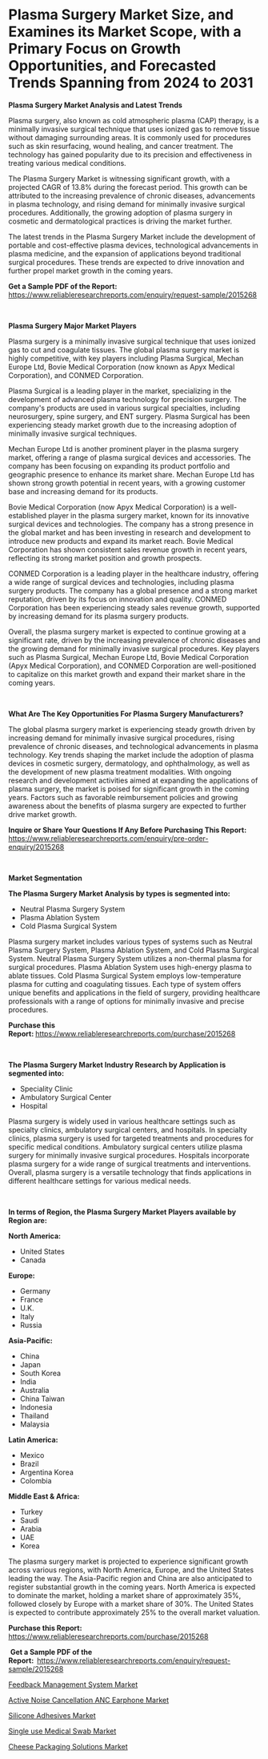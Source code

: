 <p><h1>Plasma Surgery Market Size, and Examines its Market Scope, with a Primary Focus on Growth Opportunities, and Forecasted Trends Spanning from 2024 to 2031</h1></p><p><strong>Plasma Surgery Market Analysis and Latest Trends</strong></p>
<p><p>Plasma surgery, also known as cold atmospheric plasma (CAP) therapy, is a minimally invasive surgical technique that uses ionized gas to remove tissue without damaging surrounding areas. It is commonly used for procedures such as skin resurfacing, wound healing, and cancer treatment. The technology has gained popularity due to its precision and effectiveness in treating various medical conditions.</p><p>The Plasma Surgery Market is witnessing significant growth, with a projected CAGR of 13.8% during the forecast period. This growth can be attributed to the increasing prevalence of chronic diseases, advancements in plasma technology, and rising demand for minimally invasive surgical procedures. Additionally, the growing adoption of plasma surgery in cosmetic and dermatological practices is driving the market further.</p><p>The latest trends in the Plasma Surgery Market include the development of portable and cost-effective plasma devices, technological advancements in plasma medicine, and the expansion of applications beyond traditional surgical procedures. These trends are expected to drive innovation and further propel market growth in the coming years.</p></p>
<p><strong>Get a Sample PDF of the Report:&nbsp;</strong> <a href="https://www.reliableresearchreports.com/enquiry/request-sample/2015268">https://www.reliableresearchreports.com/enquiry/request-sample/2015268</a></p>
<p>&nbsp;</p>
<p><strong>Plasma Surgery Major Market Players</strong></p>
<p><p>Plasma surgery is a minimally invasive surgical technique that uses ionized gas to cut and coagulate tissues. The global plasma surgery market is highly competitive, with key players including Plasma Surgical, Mechan Europe Ltd, Bovie Medical Corporation (now known as Apyx Medical Corporation), and CONMED Corporation.</p><p>Plasma Surgical is a leading player in the market, specializing in the development of advanced plasma technology for precision surgery. The company's products are used in various surgical specialties, including neurosurgery, spine surgery, and ENT surgery. Plasma Surgical has been experiencing steady market growth due to the increasing adoption of minimally invasive surgical techniques.</p><p>Mechan Europe Ltd is another prominent player in the plasma surgery market, offering a range of plasma surgical devices and accessories. The company has been focusing on expanding its product portfolio and geographic presence to enhance its market share. Mechan Europe Ltd has shown strong growth potential in recent years, with a growing customer base and increasing demand for its products.</p><p>Bovie Medical Corporation (now Apyx Medical Corporation) is a well-established player in the plasma surgery market, known for its innovative surgical devices and technologies. The company has a strong presence in the global market and has been investing in research and development to introduce new products and expand its market reach. Bovie Medical Corporation has shown consistent sales revenue growth in recent years, reflecting its strong market position and growth prospects.</p><p>CONMED Corporation is a leading player in the healthcare industry, offering a wide range of surgical devices and technologies, including plasma surgery products. The company has a global presence and a strong market reputation, driven by its focus on innovation and quality. CONMED Corporation has been experiencing steady sales revenue growth, supported by increasing demand for its plasma surgery products.</p><p>Overall, the plasma surgery market is expected to continue growing at a significant rate, driven by the increasing prevalence of chronic diseases and the growing demand for minimally invasive surgical procedures. Key players such as Plasma Surgical, Mechan Europe Ltd, Bovie Medical Corporation (Apyx Medical Corporation), and CONMED Corporation are well-positioned to capitalize on this market growth and expand their market share in the coming years.</p></p>
<p>&nbsp;</p>
<p><strong>What Are The Key Opportunities For Plasma Surgery Manufacturers?</strong></p>
<p><p>The global plasma surgery market is experiencing steady growth driven by increasing demand for minimally invasive surgical procedures, rising prevalence of chronic diseases, and technological advancements in plasma technology. Key trends shaping the market include the adoption of plasma devices in cosmetic surgery, dermatology, and ophthalmology, as well as the development of new plasma treatment modalities. With ongoing research and development activities aimed at expanding the applications of plasma surgery, the market is poised for significant growth in the coming years. Factors such as favorable reimbursement policies and growing awareness about the benefits of plasma surgery are expected to further drive market growth.</p></p>
<p><strong>Inquire or Share Your Questions If Any Before Purchasing This Report:</strong> <a href="https://www.reliableresearchreports.com/enquiry/pre-order-enquiry/2015268">https://www.reliableresearchreports.com/enquiry/pre-order-enquiry/2015268</a></p>
<p>&nbsp;</p>
<p><strong>Market Segmentation</strong></p>
<p><strong>The Plasma Surgery Market Analysis by types is segmented into:</strong></p>
<p><ul><li>Neutral Plasma Surgery System</li><li>Plasma Ablation System</li><li>Cold Plasma Surgical System</li></ul></p>
<p><p>Plasma surgery market includes various types of systems such as Neutral Plasma Surgery System, Plasma Ablation System, and Cold Plasma Surgical System. Neutral Plasma Surgery System utilizes a non-thermal plasma for surgical procedures. Plasma Ablation System uses high-energy plasma to ablate tissues. Cold Plasma Surgical System employs low-temperature plasma for cutting and coagulating tissues. Each type of system offers unique benefits and applications in the field of surgery, providing healthcare professionals with a range of options for minimally invasive and precise procedures.</p></p>
<p><strong>Purchase this Report:&nbsp;</strong><a href="https://www.reliableresearchreports.com/purchase/2015268">https://www.reliableresearchreports.com/purchase/2015268</a></p>
<p>&nbsp;</p>
<p><strong>The Plasma Surgery Market Industry Research by Application is segmented into:</strong></p>
<p><ul><li>Speciality Clinic</li><li>Ambulatory Surgical Center</li><li>Hospital</li></ul></p>
<p><p>Plasma surgery is widely used in various healthcare settings such as specialty clinics, ambulatory surgical centers, and hospitals. In specialty clinics, plasma surgery is used for targeted treatments and procedures for specific medical conditions. Ambulatory surgical centers utilize plasma surgery for minimally invasive surgical procedures. Hospitals incorporate plasma surgery for a wide range of surgical treatments and interventions. Overall, plasma surgery is a versatile technology that finds applications in different healthcare settings for various medical needs.</p></p>
<p>&nbsp;</p>
<p><strong>In terms of Region, the Plasma Surgery Market Players available by Region are:</strong></p>
<p>
    <p> <strong> North America: </strong>
        <ul>
            <li>United States</li>
            <li>Canada</li>
        </ul>
        </p> 
    <p> <strong> Europe: </strong>
        <ul>
            <li>Germany</li>
            <li>France</li>
            <li>U.K.</li>
            <li>Italy</li>
            <li>Russia</li>
        </ul>
        </p> 
    <p> <strong> Asia-Pacific: </strong>
        <ul>
            <li>China</li>
            <li>Japan</li>
            <li>South Korea</li>
            <li>India</li>
            <li>Australia</li>
            <li>China Taiwan</li>
            <li>Indonesia</li>
            <li>Thailand</li>
            <li>Malaysia</li>
        </ul>
        </p> 
    <p> <strong> Latin America: </strong>
        <ul>
            <li>Mexico</li>
            <li>Brazil</li>
            <li>Argentina Korea</li>
            <li>Colombia</li>
        </ul>
        </p> 
    <p> <strong> Middle East & Africa: </strong>
        <ul>
            <li>Turkey</li>
            <li>Saudi</li>
            <li>Arabia</li>
            <li>UAE</li>
            <li>Korea</li>
        </ul>
    </p>
    </p>
<p><p>The plasma surgery market is projected to experience significant growth across various regions, with North America, Europe, and the United States leading the way. The Asia-Pacific region and China are also anticipated to register substantial growth in the coming years. North America is expected to dominate the market, holding a market share of approximately 35%, followed closely by Europe with a market share of 30%. The United States is expected to contribute approximately 25% to the overall market valuation.</p></p>
<p><strong>Purchase this Report: </strong><a href="https://www.reliableresearchreports.com/purchase/2015268">https://www.reliableresearchreports.com/purchase/2015268</a></p>
<p>&nbsp;<strong>Get a Sample PDF of the Report:&nbsp;&nbsp;</strong><a href="https://www.reliableresearchreports.com/enquiry/request-sample/2015268">https://www.reliableresearchreports.com/enquiry/request-sample/2015268</a></p>
<p><strong></strong></p>
<p><p><a href="https://scarlet-rocket-c63.notion.site/Feedback-Management-System-Market-Research-Report-Provides-thorough-Industry-Overview-which-offers--ea013b454e214f3689ce1f1502a83695">Feedback Management System Market</a></p><p><a href="https://github.com/lubmix/Market-Research-Report-List-1/blob/main/active-noise-cancellation-anc-earphone-market.md">Active Noise Cancellation ANC Earphone Market</a></p><p><a href="https://view.publitas.com/reportprime-1/silicone-adhesives-market-research-report-provides-thorough-industry-overview-which-offers-an-in-depth-analysis-of-product-trends-and-new-market-divisions/">Silicone Adhesives Market</a></p><p><a href="https://github.com/joannagoyvaerts/Market-Research-Report-List-1/blob/main/single-use-medical-swab-market.md">Single use Medical Swab Market</a></p><p><a href="https://zircon-bluebell-299.notion.site/Cheese-Packaging-Solutions-Market-Research-Report-Provides-thorough-Industry-Overview-which-offers--cebf931595b54ce8894ac6a0206f387d">Cheese Packaging Solutions Market</a></p></p>